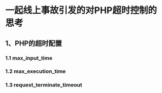 # 一起线上事故引发的对PHP超时控制的思考



## 1、PHP的超时配置

### 1.1 max_input_time

### 1.2 max_execution_time

### 1.3 request_terminate_timeout
